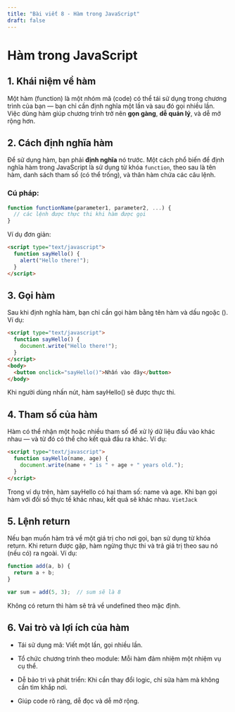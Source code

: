 ```yaml
---
title: "Bài viết 8 - Hàm trong JavaScript"
draft: false
---
```


# Hàm trong JavaScript

## 1. Khái niệm về hàm  
Một hàm (function) là một nhóm mã (code) có thể tái sử dụng trong chương trình của bạn — bạn chỉ cần định nghĩa một lần và sau đó gọi nhiều lần. Việc dùng hàm giúp chương trình trở nên **gọn gàng**, **dễ quản lý**, và dễ mở rộng hơn. 

## 2. Cách định nghĩa hàm  
Để sử dụng hàm, bạn phải **định nghĩa** nó trước. Một cách phổ biến để định nghĩa hàm trong JavaScript là sử dụng từ khóa `function`, theo sau là tên hàm, danh sách tham số (có thể trống), và thân hàm chứa các câu lệnh.

### Cú pháp:
```js
function functionName(parameter1, parameter2, ...) {
  // các lệnh được thực thi khi hàm được gọi
}
```
Ví dụ đơn giản:

```html
<script type="text/javascript">
  function sayHello() {
    alert("Hello there!");
  }
</script>
```


## 3. Gọi hàm
Sau khi định nghĩa hàm, bạn chỉ cần gọi hàm bằng tên hàm và dấu ngoặc (). Ví dụ:

```html
<script type="text/javascript">
  function sayHello() {
    document.write("Hello there!");
  }
</script>
<body>
  <button onclick="sayHello()">Nhấn vào đây</button>
</body>
```
Khi người dùng nhấn nút, hàm sayHello() sẽ được thực thi. 


## 4. Tham số của hàm
Hàm có thể nhận một hoặc nhiều tham số để xử lý dữ liệu đầu vào khác nhau — và từ đó có thể cho kết quả đầu ra khác.
Ví dụ:

```html
<script type="text/javascript">
  function sayHello(name, age) {
    document.write(name + " is " + age + " years old.");
  }
</script>
```
Trong ví dụ trên, hàm sayHello có hai tham số: name và age. Khi bạn gọi hàm với đối số thực tế khác nhau, kết quả sẽ khác nhau. 
`VietJack`

## 5. Lệnh return
Nếu bạn muốn hàm trả về một giá trị cho nơi gọi, bạn sử dụng từ khóa return. Khi return được gặp, hàm ngừng thực thi và trả giá trị theo sau nó (nếu có) ra ngoài.
Ví dụ:

```js
function add(a, b) {
  return a + b;
}

var sum = add(5, 3);  // sum sẽ là 8
```
Không có return thì hàm sẽ trả về undefined theo mặc định. 


## 6. Vai trò và lợi ích của hàm
 - Tái sử dụng mã: Viết một lần, gọi nhiều lần.

 - Tổ chức chương trình theo module: Mỗi hàm đảm nhiệm một nhiệm vụ cụ thể.

 - Dễ bảo trì và phát triển: Khi cần thay đổi logic, chỉ sửa hàm mà không cần tìm khắp nơi.

 - Giúp code rõ ràng, dễ đọc và dễ mở rộng.
